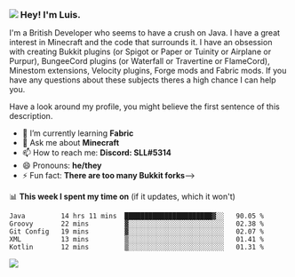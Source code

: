 <h3 style="margin: auto;"><img src="https://avatars.githubusercontent.com/u/39528861?s=48&v=4" ></img> Hey! I'm Luis.</h3>

I'm a British Developer who seems to have a crush on Java. I have a great interest in Minecraft and the code that surrounds it. I have an obsession with creating Bukkit plugins (or Spigot or Paper or Tuinity or Airplane or Purpur), BungeeCord plugins (or Waterfall or Travertine or FlameCord), Minestom extensions, Velocity plugins, Forge mods and Fabric mods. If you have any questions about these subjects theres a high chance I can help you.
  
Have a look around my profile, you might believe the first sentence of this description.

- 🌱 I’m currently learning **Fabric**
- 💬 Ask me about **Minecraft**
- 📫 How to reach me: **Discord: SLL#5314**
- 😄 Pronouns: **he/they**
- ⚡ Fun fact: **There are too many Bukkit forks**-->

📊 **This week I spent my time on** (if it updates, which it won't)
<!--START_SECTION:waka-->
```text
Java         14 hrs 11 mins  ██████████████████████▓░░   90.05 % 
Groovy       22 mins         ▓░░░░░░░░░░░░░░░░░░░░░░░░   02.38 % 
Git Config   19 mins         ▓░░░░░░░░░░░░░░░░░░░░░░░░   02.07 % 
XML          13 mins         ▒░░░░░░░░░░░░░░░░░░░░░░░░   01.41 % 
Kotlin       12 mins         ▒░░░░░░░░░░░░░░░░░░░░░░░░   01.31 % 
```
<!--END_SECTION:waka-->

<a href="https://sllcoding.dev"><img src="https://github-readme-stats.vercel.app/api?username=SLLCoding&show_icons=true&theme=great-gatsby" /></a>
